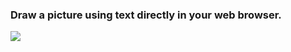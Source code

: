 ### Draw a picture using text directly in your web browser.

[<img src="/statict/trynow.png"/>](https://eddwalker.github.io/goat-wasm/)
